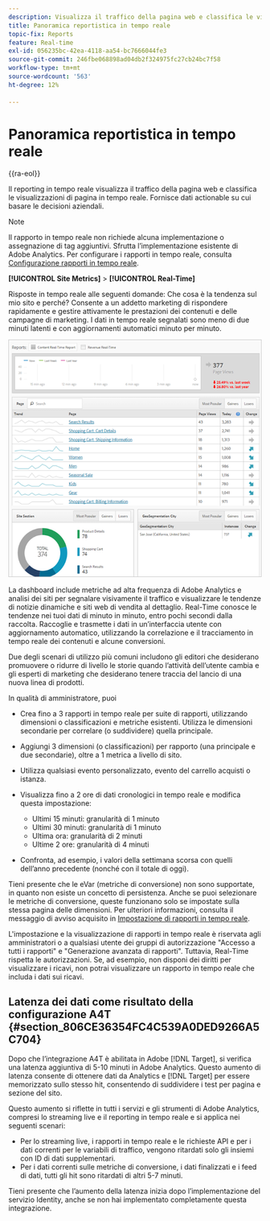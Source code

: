 ```yaml
---
description: Visualizza il traffico della pagina web e classifica le visualizzazioni di pagina in tempo reale. Fornisce dati actionable su cui basare le decisioni aziendali.
title: Panoramica reportistica in tempo reale
topic-fix: Reports
feature: Real-time
exl-id: 056235bc-42ea-4118-aa54-bc7666044fe3
source-git-commit: 246fbe068898ad04db2f324975fc27cb24bc7f58
workflow-type: tm+mt
source-wordcount: '563'
ht-degree: 12%

---
```


# Panoramica reportistica in tempo reale

{{ra-eol}}

Il reporting in tempo reale visualizza il traffico della pagina web e classifica le visualizzazioni di pagina in tempo reale. Fornisce dati actionable su cui basare le decisioni aziendali.

>[!NOTE]
>
>Il rapporto in tempo reale non richiede alcuna implementazione o assegnazione di tag aggiuntivi. Sfrutta l’implementazione esistente di Adobe Analytics. Per configurare i rapporti in tempo reale, consulta [Configurazione rapporti in tempo reale](/help/admin/admin/c-manage-report-suites/c-edit-report-suites/realtime/t-realtime-admin.md).

**[!UICONTROL Site Metrics]** > **[!UICONTROL Real-Time]**

Risposte in tempo reale alle seguenti domande: Che cosa è la tendenza sul mio sito e perché? Consente a un addetto marketing di rispondere rapidamente e gestire attivamente le prestazioni dei contenuti e delle campagne di marketing. I dati in tempo reale segnalati sono meno di due minuti latenti e con aggiornamenti automatici minuto per minuto.

![](/help/admin/admin/c-manage-report-suites/c-edit-report-suites/realtime/assets/report-realtime.png)

La dashboard include metriche ad alta frequenza di Adobe Analytics e analisi dei siti per segnalare visivamente il traffico e visualizzare le tendenze di notizie dinamiche e siti web di vendita al dettaglio. Real-Time conosce le tendenze nei tuoi dati di minuto in minuto, entro pochi secondi dalla raccolta. Raccoglie e trasmette i dati in un’interfaccia utente con aggiornamento automatico, utilizzando la correlazione e il tracciamento in tempo reale dei contenuti e alcune conversioni.

Due degli scenari di utilizzo più comuni includono gli editori che desiderano promuovere o ridurre di livello le storie quando l’attività dell’utente cambia e gli esperti di marketing che desiderano tenere traccia del lancio di una nuova linea di prodotti.

In qualità di amministratore, puoi

* Crea fino a 3 rapporti in tempo reale per suite di rapporti, utilizzando dimensioni o classificazioni e metriche esistenti. Utilizza le dimensioni secondarie per correlare (o suddividere) quella principale.
* Aggiungi 3 dimensioni (o classificazioni) per rapporto (una principale e due secondarie), oltre a 1 metrica a livello di sito.
* Utilizza qualsiasi evento personalizzato, evento del carrello acquisti o istanza.
* Visualizza fino a 2 ore di dati cronologici in tempo reale e modifica questa impostazione:

   * Ultimi 15 minuti: granularità di 1 minuto
   * Ultimi 30 minuti: granularità di 1 minuto
   * Ultima ora: granularità di 2 minuti
   * Ultime 2 ore: granularità di 4 minuti

* Confronta, ad esempio, i valori della settimana scorsa con quelli dell’anno precedente (nonché con il totale di oggi).

Tieni presente che le eVar (metriche di conversione) non sono supportate, in quanto non esiste un concetto di persistenza. Anche se puoi selezionare le metriche di conversione, queste funzionano solo se impostate sulla stessa pagina delle dimensioni. Per ulteriori informazioni, consulta il messaggio di avviso acquisito in [Impostazione di rapporti in tempo reale](/help/components/c-real-time-reporting/t-realtime-admin.md).

L&#39;impostazione e la visualizzazione di rapporti in tempo reale è riservata agli amministratori o a qualsiasi utente dei gruppi di autorizzazione &quot;Accesso a tutti i rapporti&quot; e &quot;Generazione avanzata di rapporti&quot;. Tuttavia, Real-Time rispetta le autorizzazioni. Se, ad esempio, non disponi dei diritti per visualizzare i ricavi, non potrai visualizzare un rapporto in tempo reale che includa i dati sui ricavi.

## Latenza dei dati come risultato della configurazione A4T {#section_806CE36354FC4C539A0DED9266A5C704}

Dopo che l’integrazione A4T è abilitata in Adobe [!DNL Target], si verifica una latenza aggiuntiva di 5-10 minuti in Adobe Analytics. Questo aumento di latenza consente di ottenere dati da Analytics e [!DNL Target] per essere memorizzato sullo stesso hit, consentendo di suddividere i test per pagina e sezione del sito.

Questo aumento si riflette in tutti i servizi e gli strumenti di Adobe Analytics, compresi lo streaming live e il reporting in tempo reale e si applica nei seguenti scenari:

* Per lo streaming live, i rapporti in tempo reale e le richieste API e per i dati correnti per le variabili di traffico, vengono ritardati solo gli insiemi con ID di dati supplementari.
* Per i dati correnti sulle metriche di conversione, i dati finalizzati e i feed di dati, tutti gli hit sono ritardati di altri 5-7 minuti.

Tieni presente che l’aumento della latenza inizia dopo l’implementazione del servizio Identity, anche se non hai implementato completamente questa integrazione.
